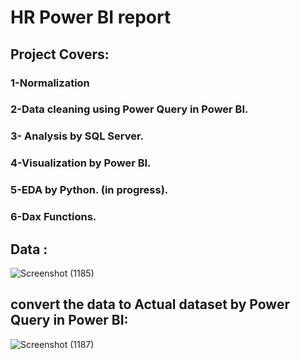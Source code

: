 # HR Power BI report 
## Project Covers:
### 1-Normalization
### 2-Data cleaning using Power Query in Power BI.
### 3- Analysis by SQL Server.
### 4-Visualization by Power BI.
### 5-EDA by Python. (in progress).
### 6-Dax Functions.



## Data :
![Screenshot (1185)](https://github.com/elmagry123/Hr-Analysis/assets/124198691/da41f38c-c38c-4cb7-bd80-f07d2dcf70a2)



## convert the data to Actual dataset by Power Query in Power BI:
![Screenshot (1187)](https://github.com/elmagry123/Hr-Analysis/assets/124198691/e98dbf32-1e6a-46a6-8a24-0719a0eedb84)

 


